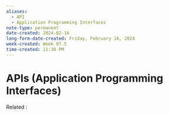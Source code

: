 ```yaml
---
aliases:
  - API
  - Application Programming Interfaces
note-type: permanent
date-created: 2024-02-16
long-form-date-created: Friday, February 16, 2024
week-created: Week 07.5
time-created: 11:38 PM
---
```


# APIs (Application Programming Interfaces)

Related :
